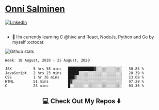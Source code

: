 <h1> <a href="https://osalmine.github.io/cv/">Onni Salminen</a></h1>
<a href="https://www.linkedin.com/in/onni-salminen/" target="_blank"><img src="https://img.shields.io/badge/LinkedIn-%230077B5.svg?&style=flat-square&logo=linkedin&logoColor=white" alt="LinkedIn"></a>
<br />
<br />

- 🌱 I’m currently learning C <a href="https://www.hive.fi/en/">@hive</a> and React, NodeJs, Python and Go by myself :octocat:

![Github stats](https://github-readme-stats.vercel.app/api?username=osalmine&count_private=true&show_icons=true&theme=graywhite&hide=issues,stars)

<!--START_SECTION:waka-->
```text
Week: 18 August, 2020 - 25 August, 2020

JSX          5 hrs 58 mins   ████████████▓░░░░░░░░░░░░   50.85 % 
JavaScript   2 hrs 23 mins   █████░░░░░░░░░░░░░░░░░░░░   20.39 % 
CSS          1 hr 36 mins    ███▒░░░░░░░░░░░░░░░░░░░░░   13.68 % 
HTML         51 mins         █▓░░░░░░░░░░░░░░░░░░░░░░░   07.29 % 
C            23 mins         █░░░░░░░░░░░░░░░░░░░░░░░░   03.36 % 
```
<!--END_SECTION:waka-->

<h2  align="center">💻 Check Out My Repos ⬇️ </h2>
